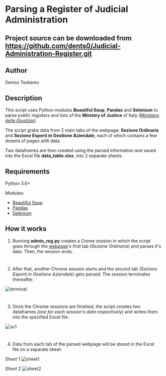 Parsing a Register of Judicial Administration
=============================================
Project source can be downloaded from https://github.com/dents0/Judicial-Administration-Register.git
----
Author
------
Deniss Tsokarev

Description
-----------
This script uses Python modules **Beautiful Soup**, **Pandas** and **Selenium** to parse public registers and lists of the **Ministry of Justice** of Italy *([Ministero della Giustizia](https://amministratorigiudiziari.giustizia.it/pst/RAG/AlboPubblico.aspx))*.

The script grabs data from 2 main tabs of the webpage: **Sezione Ordinaria** and **Sezione Esperti in Gestione Aziendale**, each of which contains a few dozens of pages with data.

Two dataframes are then created using the parsed information and saved into the Excel file **data_table.xlsx**, into 2 separate sheets.

Requirements
------------
Python 3.6+ 

Modules:

* [Beautiful Soup](https://www.crummy.com/software/BeautifulSoup/bs4/doc/)
* [Pandas](https://pandas.pydata.org/pandas-docs/stable/)
* [Selenium](https://www.seleniumhq.org/docs/)

How it works
------------
1) Running **admin_reg.py** creates a Crome session in which the script goes through the [webpage](https://amministratorigiudiziari.giustizia.it/pst/RAG/AlboPubblico.aspx)'s first tab *(Sezione Ordinaria)* and parses it's data. Then, the session ends.
#
2) After that, another Chrome session starts and the second tab *(Sezione Esperti in Gestione Aziendale)* gets parsed. The session terminates thereafter.

![terminal](https://user-images.githubusercontent.com/28843507/56517914-68ac2280-653e-11e9-8eae-a0c9b9320e8a.PNG)
#
3) Once the Chrome sessions are finished, the script creates two dataframes *(one for each session's data respectively)* and writes them into the specified Excel file.

![sc1](https://user-images.githubusercontent.com/28843507/56607484-eb011900-6608-11e9-819e-cc3303058548.PNG)
#
4) Data from each tab of the parsed webpage will be stored in the Excel file on a separate sheet:

*Sheet 1*
![sheet1](https://user-images.githubusercontent.com/28843507/56517998-9c874800-653e-11e9-8e33-a61128ce92a8.PNG)

*Sheet 2*
![sheet2](https://user-images.githubusercontent.com/28843507/56518076-c93b5f80-653e-11e9-8ebb-6002f280419b.PNG)
